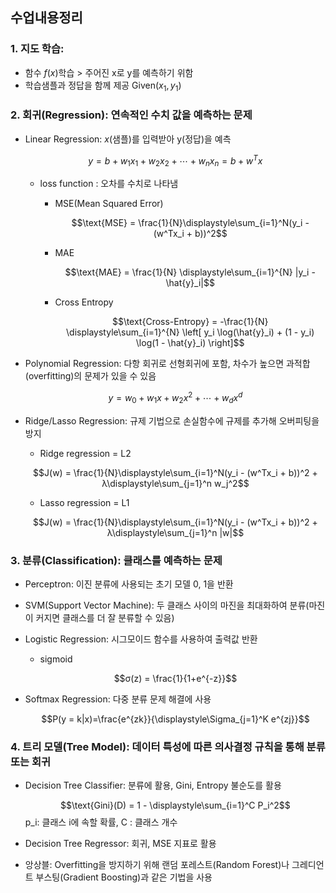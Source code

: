 ## 수업내용정리

### 1. 지도 학습: 
 - 함수 $f(x)$학습 > 주어진 x로 y를 예측하기 위함
 - 학습샘플과 정답을 함께 제공 Given($x_1, y_1$)

### 2. 회귀(Regression): 연속적인 수치 값을 예측하는 문제

 - Linear Regression: $x$(샘플)를 입력받아 y(정답)을 예측

    $$y = b + w_1x_1 + w_2x_2 + ⋯ + w_nx_n = b + w^Tx$$

    - loss function : 오차를 수치로 나타냄
        - MSE(Mean Squared Error)

            $$\text{MSE} = \frac{1}{N}\displaystyle\sum_{i=1}^N(y_i - (w^Tx_i + b))^2$$
        
        - MAE

            $$\text{MAE} = \frac{1}{N} \displaystyle\sum_{i=1}^{N} |y_i - \hat{y}_i|$$

        - Cross Entropy

            $$\text{Cross-Entropy} = -\frac{1}{N} \displaystyle\sum_{i=1}^{N} \left[ y_i \log(\hat{y}_i) + (1 - y_i) \log(1 - \hat{y}_i) \right]$$

 - Polynomial Regression: 다항 회귀로 선형회귀에 포함, 차수가 높으면 과적합(overfitting)의 문제가 있을 수 있음

    $$y = w_0 + w_1x + w_2x^2 + ⋯ + w_dx^d$$

 - Ridge/Lasso Regression: 규제 기법으로 손실함수에 규제를 추가해 오버피팅을 방지
    - Ridge regression = L2

    $$J(w) = \frac{1}{N}\displaystyle\sum_{i=1}^N(y_i - (w^Tx_i + b))^2 + λ\displaystyle\sum_{j=1}^n w_j^2$$

    - Lasso regression = L1

    $$J(w) = \frac{1}{N}\displaystyle\sum_{i=1}^N(y_i - (w^Tx_i + b))^2 + λ\displaystyle\sum_{j=1}^n |w|$$

### 3. 분류(Classification): 클래스를 예측하는 문제

 - Perceptron: 이진 분류에 사용되는 초기 모델 0, 1을 반환

 - SVM(Support Vector Machine): 두 클래스 사이의 마진을 최대화하여 분류(마진이 커지면 클래스를 더 잘 분류할 수 있음)

 - Logistic Regression: 시그모이드 함수를 사용하여 출력값 반환
   - sigmoid

    $$σ(z) = \frac{1}{1+e^{-z}}$$
    
 - Softmax Regression: 다중 분류 문제 해결에 사용

    $$P(y = k|x)=\frac{e^{zk}}{\displaystyle\Sigma_{j=1}^K e^{zj}}$$

### 4. 트리 모델(Tree Model): 데이터 특성에 따른 의사결정 규칙을 통해 분류 또는 회귀

 - Decision Tree Classifier: 분류에 활용, Gini, Entropy 불순도를 활용

    $$\text{Gini}(D) = 1 - \displaystyle\sum_{i=1}^C P_i^2$$
 p_i: 클래스 i에 속할 확률, C : 클래스 개수 

 - Decision Tree Regressor: 회귀, MSE 지표로 활용

 - 앙상블: Overfitting을 방지하기 위해 랜덤 포레스트(Random Forest)나 그레디언트 부스팅(Gradient Boosting)과 같은 기법을 사용
